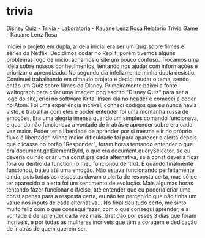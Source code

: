 # trivia
Disney Quiz - Trivia - Laboratoria - Kauane Lenz Rosa
Relatório Trivia Game - Kauane Lenz Rosa 

Iniciei o projeto em dupla, a ideia inicial era ser um Quiz sobre filmes e séries da Netflix. Decidimos codar no Replit, porém tivemos alguns problemas logo de início, achamos o site um pouco confuso. Trocamos uma ideia sobre nossos conhecimentos, tentando nos ajudar com informações e priorizar o aprendizado. No segundo dia infelizmente minha dupla desistiu. Continuei trabalhando em cima do projeto e decidi mudar o tema, sendo então um Quiz sobre filmes da Disney. 
Primeiramente baixei a fonte waltograph para criar uma imagem png escrito "Disney Quiz" para ser a logo do site, criei no software Krita. Inseri ela no header e comecei a codar no Atom. Foi uma experiência incrível, conheci códigos que eu nunca havia visto, e trabalhar com eles e poder entender foi uma montanha russa de emoções, Era uma alegria imensa quando um simples comando funcionava, e quando não funcionava a vontade de ir atrás e aprender sobre era cada vez maior. Poder ter a liberdade de aprender por si mesma e ir no próprio fluxo é libertador. 
Minha maior dificuldade foi para aparecer o alerta depois que clicasse no botão "Responder", foram horas tentando entender o que era document.getElementById, o que era document.querySelector, se eu deveria ou não criar uma const pra cada alternativa, se a const deveria ficar fora ou dentro da function (o meu funcionou dentro). E quando finalmente funcionou, bateu até uma emoção. Não estava funcionando perfeitamente ainda, pois todas as respostas davam o alerta de resposta certa, mas só de ter aparecido o alerta foi um sentimento de evolução. Mais algumas horas tentando fazer funcionar o if/else, até entender que eu poderia criar uma const apenas para a resposta certa, eu não ter percebido que não tinha um value nos inputs de cada alternativa…
No final deu tudo certo, me sinto muito feliz com o que consegui fazer, com o que consegui aprender, e a vontade é de aprender cada vez mais. Gratidão por esses 3 dias que foram incríveis, e por todas as mulheres incríveis que têm a coragem e dedicação de ir atrás de quem querem ser. 
